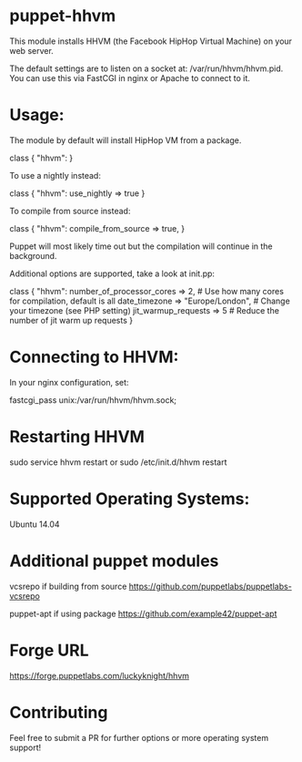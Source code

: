 puppet-hhvm
===========

This module installs HHVM (the Facebook HipHop Virtual Machine) on your web server.

The default settings are to listen on a socket at: /var/run/hhvm/hhvm.pid. You can use this via FastCGI in nginx or Apache to connect to it.

Usage:
======

The module by default will install HipHop VM from a package.

class { "hhvm": }

To use a nightly instead:

class { "hhvm": 
	use_nightly => true
}

To compile from source instead:

class { "hhvm": 
	compile_from_source => true,
}

Puppet will most likely time out but the compilation will continue in the background.

Additional options are supported, take a look at init.pp:

class { "hhvm": 
	number_of_processor_cores => 2, # Use how many cores for compilation, default is all
	date_timezone => "Europe/London", # Change your timezone (see PHP setting)
	jit_warmup_requests => 5 # Reduce the number of jit warm up requests
}

Connecting to HHVM:
===================

In your nginx configuration, set:

fastcgi_pass   unix:/var/run/hhvm/hhvm.sock;

Restarting HHVM
===============

sudo service hhvm restart or sudo /etc/init.d/hhvm restart

Supported Operating Systems:
============================

Ubuntu 14.04

Additional puppet modules
=========================

vcsrepo if building from source
https://github.com/puppetlabs/puppetlabs-vcsrepo

puppet-apt if using package
https://github.com/example42/puppet-apt

Forge URL
=========

https://forge.puppetlabs.com/luckyknight/hhvm

Contributing
============

Feel free to submit a PR for further options or more operating system support!
